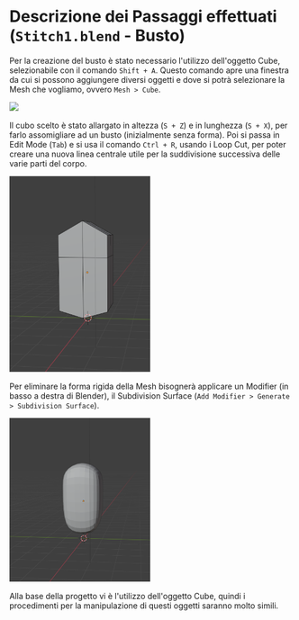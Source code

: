 # Descrizione dei Passaggi effettuati (`Stitch1.blend` - Busto)
Per la creazione del busto è stato necessario l'utilizzo dell'oggetto Cube, selezionabile con il comando `Shift + A`.
Questo comando apre una finestra da cui si possono aggiungere diversi oggetti e dove si potrà
selezionare la Mesh che vogliamo, ovvero `Mesh > Cube`.

<img src = "../image/menu.png" width = "250"> 

Il cubo scelto è stato allargato in altezza (`S + Z`) e in lunghezza (`S + X`), per farlo assomigliare
ad un busto (inizialmente senza forma). Poi si passa in Edit Mode (`Tab`) e si
usa il comando `Ctrl + R`, usando i Loop Cut, per poter creare una nuova linea centrale utile 
per la suddivisione successiva delle varie parti del corpo.

<img src = "../images/bustoS.png" width = "250">


Per eliminare la forma rigida della Mesh bisognerà applicare un Modifier (in basso a destra di Blender), il 
Subdivision Surface (`Add Modifier > Generate > Subdivision Surface`).

<img src = "../images/busto.png" width = "250">

Alla base della progetto vi è l'utilizzo dell'oggetto Cube, quindi i procedimenti per la manipulazione di questi oggetti saranno molto simili.
